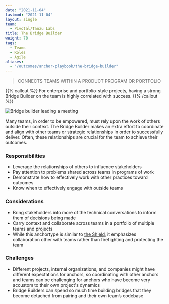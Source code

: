 ```yaml
---
date: "2021-11-04"
lastmod: "2021-11-04"
layout: single
team:
  - Pivotal/Tanzu Labs
title: The Bridge Builder
weight: 70
tags:
  - Teams
  - Roles
  - Agile
aliases:
  - "/outcomes/anchor-playbook/the-bridge-builder"
---
```


> CONNECTS TEAMS WITHIN A PRODUCT PROGRAM OR PORTFOLIO

{{% callout %}}
For enterprise and portfolio-style projects, having a strong Bridge Builder on the team is highly correlated with success.
{{% /callout %}}

![Bridge builder leading a meeting](/learningpaths/anchor-playbook/images/home1.jpg)

Many teams, in order to be empowered, must rely upon the work of others outside their context. The Bridge Builder makes an extra effort to coordinate and align with other teams or strategic relationships in order to successfully deliver. Often, these relationships are crucial for the team to achieve their outcomes.

### Responsibilities

- Leverage the relationships of others to influence stakeholders
- Pay attention to problems shared across teams in programs of work
- Demonstrate how to effectively work with other practices toward outcomes
- Know when to effectively engage with outside teams

### Considerations

- Bring stakeholders into more of the technical conversations to inform them of decisions being made
- Carry context and collaborate across teams in a portfolio of multiple teams and projects
- While this anchortype is similar to [the Shield](/learningpaths/anchor-playbook/the-shield/), it emphasizes collaboration other with teams rather than firefighting and protecting the team

### Challenges

- Different projects, internal organizations, and companies might have different expectations for anchors, so coordinating with other anchors and teams can be challenging for anchors who have become very accustom to their own project's dynamics
- Bridge Builders can spend so much time building bridges that they become detached from pairing and their own team’s codebase
